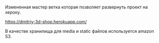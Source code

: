 Измененная мастер ветка которая позволяет развернуть проект на хероку.

https://dmitriy-3d-shop.herokuapp.com/

В качестве хранилища для media и static файлов используется amazon S3.
